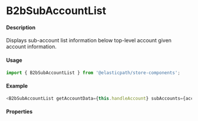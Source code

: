 # B2bSubAccountList

#### Description

Displays sub-account list information below top-level account given account information.

#### Usage

```js
import { B2bSubAccountList } from '@elasticpath/store-components';
```

#### Example

```js
<B2bSubAccountList getAccountData={this.handleAccount} subAccounts={accountListData.subAccounts} accountName={accountName} registrationNumber={registrationNumber} />
```

#### Properties

<!-- PROPS -->
